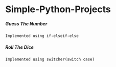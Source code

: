 # Simple-Python-Projects
##### Guess The Number
    Implemented using if-elseif-else
##### Roll The Dice 
    Implemented using switcher(switch case)
